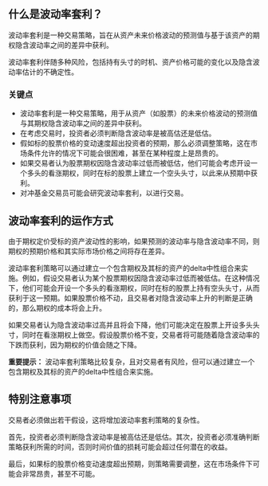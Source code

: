 ## 什么是波动率套利？

波动率套利是一种交易策略，旨在从资产未来价格波动的预测值与基于该资产的期权隐含波动率之间的差异中获利。

波动率套利伴随多种风险，包括持有头寸的时机、资产价格可能的变化以及隐含波动率估计的不确定性。

### 关键点

- 波动率套利是一种交易策略，用于从资产（如股票）的未来价格波动的预测值与其期权隐含波动率之间的差异中获利。
- 在考虑交易时，投资者必须判断隐含波动率是被高估还是低估。
- 假如标的股票价格的变动速度超出投资者的预期，那么必须调整策略，这在市场条件允许的情况下可能会很困难，甚至在某种程度上是昂贵的。
- 如果交易者认为股票期权因隐含波动率过低而被低估，他们可能会考虑开设一个多头的看涨期权，同时在标的股票上建立一个空头头寸，以此来从预期中获利。
- 对冲基金交易员可能会研究波动率套利，以进行交易。

## 波动率套利的运作方式

由于期权定价受标的资产波动性的影响，如果预测的波动率与隐含波动率不同，则期权的预期价格和其实际市场价格之间将存在差异。

波动率套利策略可以通过建立一个包含期权及其标的资产的delta中性组合来实施。例如，假设交易者认为某个股票期权因隐含波动率过低而被低估。在这种情况下，他们可能会开设一个多头的看涨期权，同时在标的股票上持有空头头寸，从而获利于这一预期。如果股票价格不动，且交易者对隐含波动率上升的判断是正确的，那么期权的成本将会上升。

如果交易者认为隐含波动率过高并且将会下降，他们可能决定在股票上开设多头头寸，同时在看涨期权上做空。假设股票价格不变，交易者将可能随着隐含波动率的下跌而获利，因为期权的价值会随之下降。

**重要提示：** 波动率套利策略比较复杂，且对交易者有风险，但可以通过建立一个包含期权及其标的资产的delta中性组合来实施。

## 特别注意事项

交易者必须做出若干假设，这将增加波动率套利策略的复杂性。

首先，投资者必须判断隐含波动率是被高估还是低估。其次，投资者必须准确判断策略获利所需的时间，否则时间价值的损耗可能会超过任何潜在的收益。

最后，如果标的股票价格变动速度超出预期，则策略需要调整，这在市场条件下可能会非常昂贵，甚至不可能。
